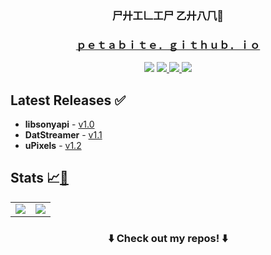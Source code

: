 <h3 align="center"><strong>尸廾工𠃊工尸 乙廾八𠘨𠂎</strong></h3>
<h3 align="center">
    <a href="https://petabite.github.io">
        ｐｅｔａｂｉｔｅ．ｇｉｔｈｕｂ．ｉｏ
    </a>
</h3>

<p align="center">
    <img src="https://img.shields.io/github/followers/petabite?label=Follow&style=social" />
    <a href="https://www.linkedin.com/in/philipzhangg/">
        <img src="https://img.shields.io/badge/-Philip_Zhang-blue?style=flat-square&logo=Linkedin&logoColor=white" />
    </a>
    <a href="https://instagr.am/__p_z_pix">
        <img src="https://img.shields.io/badge/-____p__z__pix-red?style=flat-square&logo=Instagram&logoColor=white" />
    </a>
    <img src="https://komarev.com/ghpvc/?username=petabite&label=visitors" />
</p>

## Latest Releases ✅

- **libsonyapi** - [v1.0](https://github.com/petabite/libsonyapi/releases)
- **DatStreamer** - [v1.1](https://github.com/petabite/DatStreamer/releases/tag/v1.1)
- **uPixels** - [v1.2](https://github.com/petabite/uPixels/releases/tag/v1.2)

## Stats 📈[🐍](https://petabite.github.io/JSnake/jsnake.html)

<table>
    <tr>
        <td><img
            src="https://github-readme-stats.vercel.app/api?username=petabite&show_icons=true&bg_color=30,e96443,904e95&title_color=fff&text_color=fff&count_private=true"></td>
        <td><img src="https://github-readme-stats.vercel.app/api/top-langs/?username=petabite"></td>
    </tr>
</table>

<h3 align="center">⬇️ Check out my repos! ⬇️</h3>
